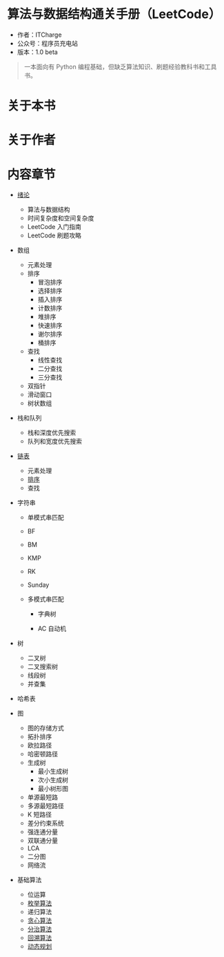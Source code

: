 # 算法与数据结构通关手册（LeetCode）

- 作者：ITCharge
- 公众号：程序员充电站
- 版本：1.0 beta

> 一本面向有 Python 编程基础，但缺乏算法知识、刷题经验教科书和工具书。

# 关于本书

# 关于作者

# 内容章节

- [绪论](Chapter-01/index.md)
  - 算法与数据结构
  - 时间复杂度和空间复杂度
  - LeetCode 入门指南
  - LeetCode 刷题攻略
  
- 数组

  - 元素处理
  - 排序
    - 冒泡排序
    - 选择排序
    - 插入排序
    - 计数排序
    - 堆排序
    - 快速排序
    - 谢尔排序
    - 桶排序
  - 查找
    - 线性查找
    - 二分查找
    - 三分查找
  - 双指针
  - 滑动窗口
  - 树状数组

- 栈和队列

  - 栈和深度优先搜索
  - 队列和宽度优先搜索

- [链表](Chapter-03/index.md)
  - 元素处理
  - [排序](Chapter-05/index.md)
  - 查找
  
- 字符串

  -  单模式串匹配

    - BF
    - BM
    - KMP
    - RK
    - Sunday

  - 多模式串匹配

    - 字典树

    - AC 自动机

- 树

  - 二叉树
  - 二叉搜索树
  - 线段树
  - 并查集

- 哈希表

- 图

  - 图的存储方式
  - 拓扑排序
  - 欧拉路径
  - 哈密顿路径
  - 生成树
    - 最小生成树
    - 次小生成树
    - 最小树形图
  - 单源最短路
  - 多源最短路径
  - K 短路径
  - 差分约束系统
  - 强连通分量
  - 双联通分量
  - LCA
  - 二分图
  - 网络流

- 基础算法

  - 位运算
  - [枚举算法]()
  - 递归算法
  - [贪心算法]()
  - [分治算法]()
  - [回溯算法]()
  - [动态规划]()
